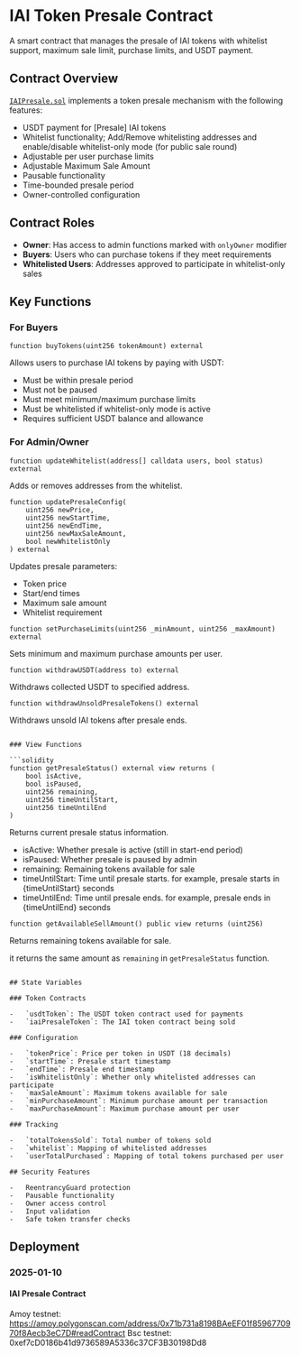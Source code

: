 # IAI Token Presale Contract

A smart contract that manages the presale of IAI tokens with whitelist support, maximum sale limit, purchase limits, and USDT payment.

## Contract Overview

[`IAIPresale.sol`](contracts/IAIPresale.sol) implements a token presale mechanism with the following features:

-   USDT payment for [Presale] IAI tokens
-   Whitelist functionality; Add/Remove whitelisting addresses and enable/disable whitelist-only mode (for public sale round)
-   Adjustable per user purchase limits
-   Adjustable Maximum Sale Amount
-   Pausable functionality
-   Time-bounded presale period
-   Owner-controlled configuration

## Contract Roles

-   **Owner**: Has access to admin functions marked with `onlyOwner` modifier
-   **Buyers**: Users who can purchase tokens if they meet requirements
-   **Whitelisted Users**: Addresses approved to participate in whitelist-only sales

## Key Functions

### For Buyers

```solidity
function buyTokens(uint256 tokenAmount) external
```

Allows users to purchase IAI tokens by paying with USDT:

-   Must be within presale period
-   Must not be paused
-   Must meet minimum/maximum purchase limits
-   Must be whitelisted if whitelist-only mode is active
-   Requires sufficient USDT balance and allowance

### For Admin/Owner

```solidity
function updateWhitelist(address[] calldata users, bool status) external
```

Adds or removes addresses from the whitelist.

```solidity
function updatePresaleConfig(
    uint256 newPrice,
    uint256 newStartTime,
    uint256 newEndTime,
    uint256 newMaxSaleAmount,
    bool newWhitelistOnly
) external
```

Updates presale parameters:

-   Token price
-   Start/end times
-   Maximum sale amount
-   Whitelist requirement

```solidity
function setPurchaseLimits(uint256 _minAmount, uint256 _maxAmount) external
```

Sets minimum and maximum purchase amounts per user.

```solidity
function withdrawUSDT(address to) external
```

Withdraws collected USDT to specified address.

```solidity
function withdrawUnsoldPresaleTokens() external
```

Withdraws unsold IAI tokens after presale ends.

````solidity

### View Functions

```solidity
function getPresaleStatus() external view returns (
    bool isActive,
    bool isPaused,
    uint256 remaining,
    uint256 timeUntilStart,
    uint256 timeUntilEnd
)
````

Returns current presale status information.

-   isActive: Whether presale is active (still in start-end period)
-   isPaused: Whether presale is paused by admin
-   remaining: Remaining tokens available for sale
-   timeUntilStart: Time until presale starts. for example, presale starts in {timeUntilStart} seconds
-   timeUntilEnd: Time until presale ends. for example, presale ends in {timeUntilEnd} seconds

```solidity
function getAvailableSellAmount() public view returns (uint256)
```

Returns remaining tokens available for sale.

it returns the same amount as `remaining` in `getPresaleStatus` function.

```solidity

## State Variables

### Token Contracts

-   `usdtToken`: The USDT token contract used for payments
-   `iaiPresaleToken`: The IAI token contract being sold

### Configuration

-   `tokenPrice`: Price per token in USDT (18 decimals)
-   `startTime`: Presale start timestamp
-   `endTime`: Presale end timestamp
-   `isWhitelistOnly`: Whether only whitelisted addresses can participate
-   `maxSaleAmount`: Maximum tokens available for sale
-   `minPurchaseAmount`: Minimum purchase amount per transaction
-   `maxPurchaseAmount`: Maximum purchase amount per user

### Tracking

-   `totalTokensSold`: Total number of tokens sold
-   `whitelist`: Mapping of whitelisted addresses
-   `userTotalPurchased`: Mapping of total tokens purchased per user

## Security Features

-   ReentrancyGuard protection
-   Pausable functionality
-   Owner access control
-   Input validation
-   Safe token transfer checks
```

## Deployment

### 2025-01-10

#### IAI Presale Contract

Amoy testnet: https://amoy.polygonscan.com/address/0x71b731a8198BAeEF01f8596770970f8Aecb3eC7D#readContract
Bsc testnet: 0xef7cD0186b41d9736589A5336c37CF3B30198Dd8
